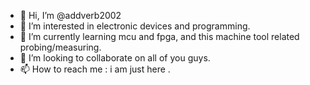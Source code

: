 - 👋 Hi, I’m @addverb2002
- 👀 I’m interested in electronic devices and programming.
- 🌱 I’m currently learning mcu and fpga, and this machine tool related probing/measuring.
- 💞️ I’m looking to collaborate on all of you guys.
- 📫 How to reach me : i am just here .

<!---
addverb2002/addverb2002 is a ✨ special ✨ repository because its `README.md` (this file) appears on your GitHub profile.
You can click the Preview link to take a look at your changes.
--->
